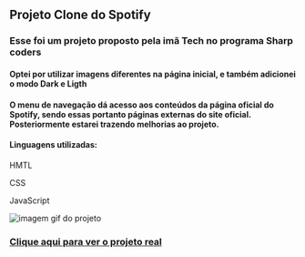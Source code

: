 <h2>Projeto Clone do Spotify</h2>
<h3>Esse foi um projeto proposto pela imã Tech no programa Sharp coders</h3>
<h4>Optei por utilizar imagens diferentes na página inicial, e também adicionei o modo Dark e Ligth</h4>
<h4>O menu de navegação dá acesso aos conteúdos da página oficial do Spotify, sendo essas portanto páginas externas do site oficial. Posteriormente estarei trazendo melhorias ao projeto.
<h4>Linguagens utilizadas:</h4>
<p>HMTL</p>
<P>CSS</P>
<P>JavaScript</P>
<img src="clone-spotify.gif" alt="imagem gif do projeto">

### [Clique aqui para ver o projeto real](https://alanpedrod.github.io/clone-spotify/) 